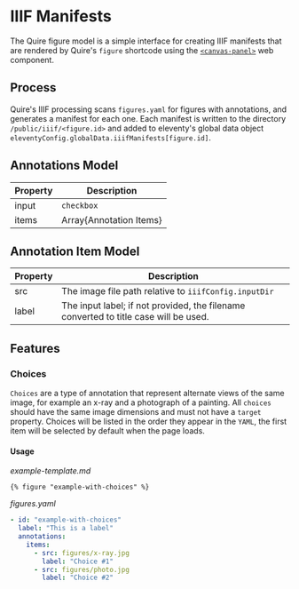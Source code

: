 # IIIF Manifests

The Quire figure model is a simple interface for creating IIIF manifests that are rendered by Quire's `figure` shortcode using the [`<canvas-panel>`](https://iiif-canvas-panel.netlify.app/docs/intro/) web component.

## Process
Quire's IIIF processing scans `figures.yaml` for figures with annotations, and generates a manifest for each one. Each manifest is written to the directory `/public/iiif/<figure.id>` and added to eleventy's global data object `eleventyConfig.globalData.iiifManifests[figure.id]`.

## Annotations Model
| Property    | Description                  |
| ----------- | ---------------------------- |
| input       | `checkbox`|`radio` (default) |
| items       | Array\{Annotation Items\}       |

## Annotation Item Model
| Property | Description                                                  |
| -------- | ------------------------------------------------------------ |
| src      | The image file path relative to `iiifConfig.inputDir` |
| label    | The input label; if not provided, the filename converted to title case will be used. |

## Features
### Choices
`Choices` are a type of annotation that represent alternate views of the same image, for example an x-ray and a photograph of a painting. All `choices` should have the same image dimensions and must not have a `target` property. Choices will be listed in the order they appear in the `YAML`, the first item will be selected by default when the page loads.

#### Usage
_example-template.md_
```liquid
{% figure "example-with-choices" %}
```

_figures.yaml_
```yaml
- id: "example-with-choices"
  label: "This is a label"
  annotations:
    items:
      - src: figures/x-ray.jpg
        label: "Choice #1"
      - src: figures/photo.jpg
        label: "Choice #2"
```
